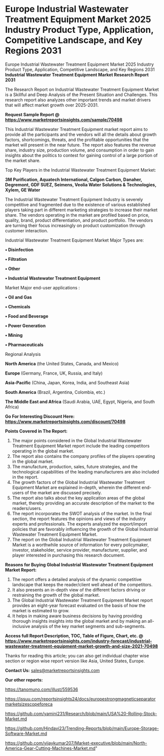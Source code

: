 # Europe Industrial Wastewater Treatment Equipment Market 2025 Industry Product Type, Application, Competitive Landscape, and Key Regions 2031
Europe Industrial Wastewater Treatment Equipment Market 2025 Industry Product Type, Application, Competitive Landscape, and Key Regions 2031
<strong>Industrial Wastewater Treatment Equipment Market Research Report 2031</strong>

The Research Report on Industrial Wastewater Treatment Equipment Market is a Skillful and Deep Analysis of the Present Situation and Challenges. This research report also analyzes other important trends and market drivers that will affect market growth over 2025-2031.

<strong>Request Sample Report @ <a href=https://www.marketreportsinsights.com/sample/70498>https://www.marketreportsinsights.com/sample/70498</a></strong>

This Industrial Wastewater Treatment Equipment market report aims to provide all the participants and the vendors will all the details about growth factors, shortcomings, threats, and the profitable opportunities that the market will present in the near future. The report also features the revenue share, industry size, production volume, and consumption in order to gain insights about the politics to contest for gaining control of a large portion of the market share.

Top Key Players in the Industrial Wastewater Treatment Equipment Market:

<strong>3M Purification, Aquatech International, Calgon Carbon, Danaher, Degremont, GDF SUEZ, Seimens, Veolia Water Solutions & Technologies, Xylem, GE Water</strong>

The Industrial Wastewater Treatment Equipment Industry is severely competitive and fragmented due to the existence of various established players taking part in different marketing strategies to increase their market share. The vendors operating in the market are profiled based on price, quality, brand, product differentiation, and product portfolio. The vendors are turning their focus increasingly on product customization through customer interaction.

Industrial Wastewater Treatment Equipment Market Major Types are:

<strong>• Disinfection

• Filtration

• Other

• Industrial Wastewater Treatment Equipment</strong>

Market Major end-user applications :

<strong>• Oil and Gas

• Chemicals

• Food and Beverage

• Power Generation

• Mining

• Pharmaceuticals</strong>

Regional Analysis

</u><strong><b>North America</b></strong> (the United States, Canada, and Mexico)

<strong><b>Europe </b></strong>(Germany, France, UK, Russia, and Italy)

<strong><b>Asia-Pacific</b></strong> (China, Japan, Korea, India, and Southeast Asia)

<strong><b>South America</b></strong> (Brazil, Argentina, Colombia, etc.)

<strong><b>The Middle East and Africa</b></strong> (Saudi Arabia, UAE, Egypt, Nigeria, and South Africa)

<strong>Go For Interesting Discount Here: <a href=https://www.marketreportsinsights.com/discount/70498>https://www.marketreportsinsights.com/discount/70498</a></strong>

<strong>Points Covered in The Report:</strong>
<ol>
  <li>The major points considered in the Global Industrial Wastewater Treatment Equipment Market report include the leading competitors operating in the global market.</li>
  <li>The report also contains the company profiles of the players operating in the global market.</li>
  <li>The manufacture, production, sales, future strategies, and the technological capabilities of the leading manufacturers are also included in the report.</li>
  <li>The growth factors of the Global Industrial Wastewater Treatment Equipment Market are explained in-depth, wherein the different end-users of the market are discussed precisely.</li>
  <li>The report also talks about the key application areas of the global market, thereby providing an accurate description of the market to the readers/users.</li>
  <li>The report incorporates the SWOT analysis of the market. In the final section, the report features the opinions and views of the industry experts and professionals. The experts analyzed the export/import policies that are favorably influencing the growth of the Global Industrial Wastewater Treatment Equipment Market.</li>
  <li>The report on the Global Industrial Wastewater Treatment Equipment Market is a worthwhile source of information for every policymaker, investor, stakeholder, service provider, manufacturer, supplier, and player interested in purchasing this research document.</li>
</ol>
<strong>Reasons for Buying Global Industrial Wastewater Treatment Equipment Market Report:</strong>

<ol>
  <li>The report offers a detailed analysis of the dynamic competitive landscape that keeps the reader/client well ahead of the competitors.</li>
  <li>It also presents an in-depth view of the different factors driving or restraining the growth of the global market.</li>
  <li>The Global Industrial Wastewater Treatment Equipment Market report provides an eight-year forecast evaluated on the basis of how the market is estimated to grow.</li>
  <li>It helps in making aware business decisions by having providing thorough insights insights into the global market and by making an all-inclusive analysis of the key market segments and sub-segments.</li>
</ol>
<strong>Access full Report Description, TOC, Table of Figure, Chart, etc. @ <a href=https://www.marketreportsinsights.com/industry-forecast/industrial-wastewater-treatment-equipment-market-growth-and-size-2021-70498>https://www.marketreportsinsights.com/industry-forecast/industrial-wastewater-treatment-equipment-market-growth-and-size-2021-70498</a></strong>


Thanks for reading this article; you can also get individual chapter wise section or region wise report version like Asia, United States, Europe.

<strong>Contact Us:</strong>
sales@marketreportsinsights.com

<strong>Our other reports:</strong>

<a href=https://tanomuno.com/illust/559536>https://tanomuno.com/illust/559536</a>

<a href=https://issuu.com/reportsinsights24/docs/europestrongmagneticseparatormarketsizescopeforeca>https://issuu.com/reportsinsights24/docs/europestrongmagneticseparatormarketsizescopeforeca</a>

<a href=https://github.com/yamini231/Research/blob/main/USA%20-Rolling-Stock-Market.md>https://github.com/yamini231/Research/blob/main/USA%20-Rolling-Stock-Market.md</a>

<a href=https://github.com/Hindavi23/Trending-Reports/blob/main/Europe-Storage-Software-Market.md>https://github.com/Hindavi23/Trending-Reports/blob/main/Europe-Storage-Software-Market.md</a>

<a href=https://github.com/vijaykumar207/Market-executive/blob/main/North-America-Gear-Cutting-Machines-Market.md>https://github.com/vijaykumar207/Market-executive/blob/main/North-America-Gear-Cutting-Machines-Market.md</a>"

